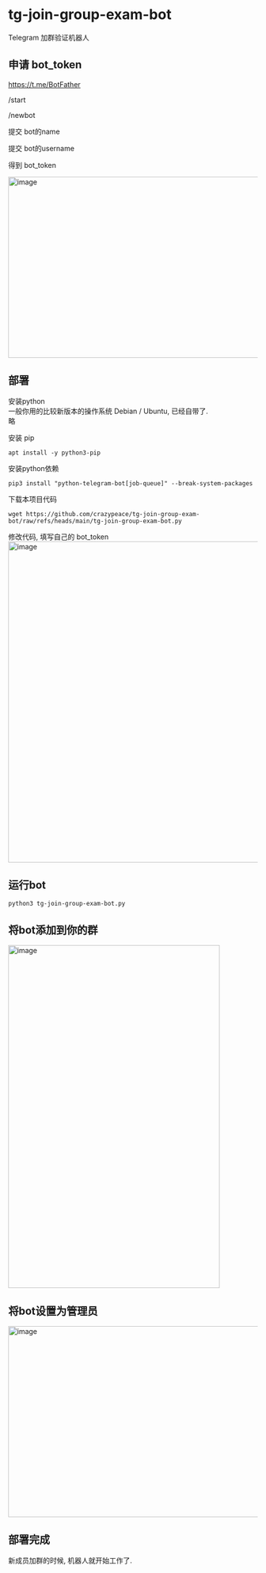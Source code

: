 # tg-join-group-exam-bot
Telegram 加群验证机器人

## 申请 bot_token

https://t.me/BotFather

/start

/newbot

提交 bot的name

提交 bot的username

得到 bot_token

<img width="562" height="366" alt="image" src="https://github.com/user-attachments/assets/39f63b51-75fc-4ee8-bddc-669fe015175d" />

## 部署

安装python  
一般你用的比较新版本的操作系统 Debian / Ubuntu, 已经自带了.   
略

安装 pip
```
apt install -y python3-pip
```

安装python依赖
```
pip3 install "python-telegram-bot[job-queue]" --break-system-packages
```

下载本项目代码
```
wget https://github.com/crazypeace/tg-join-group-exam-bot/raw/refs/heads/main/tg-join-group-exam-bot.py
```

修改代码, 填写自己的 bot_token
<img width="1414" height="649" alt="image" src="https://github.com/user-attachments/assets/16b9277f-aca5-438c-b1eb-e014450fe27a" />

## 运行bot

```
python3 tg-join-group-exam-bot.py
```

## 将bot添加到你的群
<img width="427" height="693" alt="image" src="https://github.com/user-attachments/assets/ccb1d3a7-92f8-4fca-a6fd-a9c0a9aca13e" />

## 将bot设置为管理员
<img width="540" height="386" alt="image" src="https://github.com/user-attachments/assets/b9e6a598-e6f3-4fb9-9e16-245325fc6b2a" />

## 部署完成
新成员加群的时候, 机器人就开始工作了.

